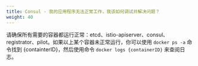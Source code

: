 ```yaml
---
title: Consul - 我的应用程序无法正常工作，我该如何调试并解决问题？
weight: 40
---
```


请确保所有需要的容器都运行正常：etcd、istio-apiserver、consul、registrator、pilot。如果以上某个容器未正常运行，你可以使用 `docker ps -a` 命令找到 {containterID}，然后使用命令 `docker logs {containerID}` 来查阅日志。
